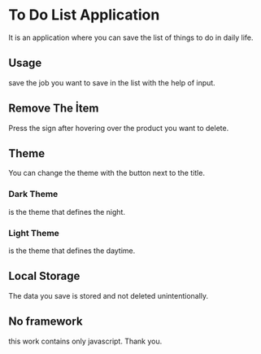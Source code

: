 # To Do List Application
It is an application where you can save the list of things to do in daily life.

## Usage
save the job you want to save in the list with the help of input.

## Remove The İtem
Press the sign after hovering over the product you want to delete.

## Theme
You can change the theme with the button next to the title.

### Dark Theme 
is the theme that defines the night.

### Light Theme
is the theme that defines the daytime.

## Local Storage
The data you save is stored and not deleted unintentionally.

## No framework
this work contains only javascript.
Thank you.